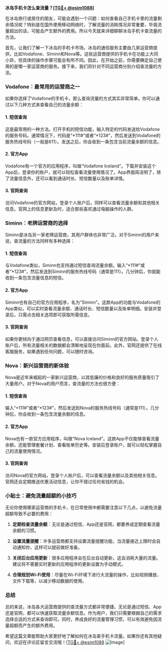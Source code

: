 **冰岛手机卡怎么查流量？[[TG💪+ @esim1088](https://t.me/s/esim1088)]**

在冰岛旅行或居住的朋友，可能会遇到一个问题：如何查看自己手机卡里的流量剩余情况呢？特别是在国外使用移动网络时，了解流量的消耗情况非常重要，毕竟流量超出的话，可能会产生额外的费用。所以今天就来详细聊聊冰岛手机卡查流量的方法。

首先，让我们了解一下冰岛的手机卡市场。冰岛的通信服务主要由几家运营商提供，比如Vodafone、Siminn和Nova等。这些运营商提供的手机卡在功能上大同小异，但具体的操作步骤可能会有所不同。因此，在开始之前，你需要确定自己使用的是哪一家运营商的服务。接下来，我们将针对不同运营商分别介绍查流量的方法。

### Vodafone：最常用的运营商之一

如果你选择了Vodafone的手机卡，那么查询流量的方式其实非常简单。你可以通过以下几种方式来查看自己的流量余额：

#### 1. 短信查询
这是最常用的一种方法。打开手机的短信功能，输入特定的代码发送给Vodafone的服务号码。通常情况下，代码是“*111#”或者“*123#”，然后发送到Vodafone的服务热线号码（一般是611）。发送之后，你会收到一条包含当前流量余额的信息。

#### 2. 官方App
Vodafone有一个官方的应用程序，叫做“Vodafone Iceland”。下载并安装这个App后，登录你的账户，就可以轻松查看流量使用情况了。App界面简洁明了，除了流量信息外，还可以看到通话时长、短信数量以及账单详情。

#### 3. 官网查询
访问Vodafone的官方网站，登录个人账户后，同样可以查看流量余额和其他相关信息。官网上的信息更新及时，适合那些喜欢通过电脑操作的人群。

### Siminn：老牌运营商的选择

Siminn是冰岛另一家老牌运营商，其用户群体也非常广泛。对于Siminn的用户来说，查流量的方法同样有多种选择：

#### 1. 短信查询
与Vodafone类似，Siminn也支持通过短信查询流量余额。输入“*111#”或者“*123#”，然后发送到Siminn的服务热线号码（通常是111）。几分钟后，你就能收到一条包含流量信息的短信。

#### 2. 官方App
Siminn也有自己的官方应用程序，名为“Siminn”。这款App的功能与Vodafone的App类似，可以实时查看流量余额、通话时长、短信数量以及账单明细。安装并登录后，只需点击相关选项即可获取所需信息。

#### 3. 官网查询
如果你更倾向于通过网页查看信息，可以直接访问Siminn的官方网站。登录个人账户后，所有流量相关的数据都会清晰地呈现在你面前。此外，官网还提供了在线客服服务，如果遇到任何问题，可以随时咨询。

### Nova：新兴运营商的新体验

Nova是近年来崛起的一家新兴运营商，以其低廉的价格和良好的服务质量吸引了大量用户。对于Nova的用户而言，查流量的方法也很方便：

#### 1. 短信查询
输入“*111#”或者“*123#”，然后发送到Nova的服务热线号码（通常是111）。几分钟后，你会收到一条包含流量余额的信息。

#### 2. 官方App
Nova也有一款官方应用程序，叫做“Nova Iceland”。这款App不仅能够查看流量余额，还能管理套餐计划、查看账单历史等。安装后登录账户，就可以轻松掌握自己的流量使用情况。

#### 3. 官网查询
访问Nova的官方网站，登录个人账户后，可以查看流量余额以及其他相关信息。官网还会定期推送优惠活动信息，让你不错过任何省钱的机会。

### 小贴士：避免流量超额的小技巧

无论你使用哪家运营商的手机卡，在日常使用中都需要注意以下几点，以避免流量超额导致不必要的费用：

1. **定期检查流量余额**：无论是通过短信、App还是官网，都要养成定期查看流量余额的习惯。
   
2. **设置流量提醒**：许多运营商都支持设置流量提醒功能，当流量接近上限时会自动通知你，这样可以提前做好准备。

3. **关闭后台应用更新**：很多应用程序会在后台自动更新，这会消耗大量的流量。建议将不需要实时更新的应用程序的更新设置为手动模式。

4. **合理规划Wi-Fi使用**：尽量在Wi-Fi环境下进行大流量的操作，比如视频播放、文件下载等，以减少移动数据的使用。

### 总结

总的来说，冰岛各大运营商提供的查流量方式都非常便捷。无论是通过短信、App还是官网，都可以快速获取流量余额信息。作为用户，我们只需要根据自己的需求选择合适的方式来查询即可。同时，养成良好的流量管理习惯，可以有效避免因流量超额而产生的额外费用。

希望这篇文章能帮助大家更好地了解如何在冰岛查手机卡流量。如果你还有其他疑问，欢迎在评论区留言交流哦！[[TG💪+ @esim1088](https://t.me/s/esim1088) ![Image](https://i.postimg.cc/4NQfJmqS/Snipaste-2025-05-13-00-14-12.png)]